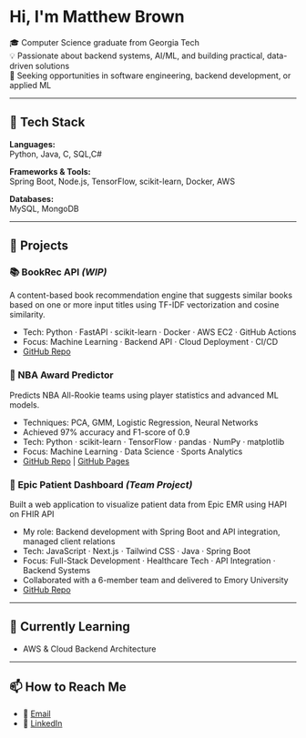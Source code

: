 # Hi, I'm Matthew Brown

🎓 Computer Science graduate from Georgia Tech  
💡 Passionate about backend systems, AI/ML, and building practical, data-driven solutions  
🚀 Seeking opportunities in software engineering, backend development, or applied ML

---

## 🧰 Tech Stack

**Languages:**  
Python, Java, C, SQL,C#

**Frameworks & Tools:**  
Spring Boot, Node.js, TensorFlow, scikit-learn, Docker, AWS  

**Databases:**  
MySQL, MongoDB  

---

## 💼 Projects

### 📚 BookRec API *(WIP)*
A content-based book recommendation engine that suggests similar books based on one or more input titles using TF-IDF vectorization and cosine similarity.
- Tech: Python · FastAPI · scikit-learn · Docker · AWS EC2 · GitHub Actions
- Focus: Machine Learning · Backend API · Cloud Deployment · CI/CD
- [GitHub Repo](https://github.com/Matthew4335/bookrec-api)

### 🏀 NBA Award Predictor  
Predicts NBA All-Rookie teams using player statistics and advanced ML models.  
- Techniques: PCA, GMM, Logistic Regression, Neural Networks  
- Achieved 97% accuracy and F1-score of 0.9
- Tech: Python · scikit-learn · TensorFlow · pandas · NumPy · matplotlib
- Focus: Machine Learning · Data Science · Sports Analytics
- [GitHub Repo](https://github.com/Matthew4335/NBAPredictorMLProject) | [GitHub Pages](https://matthew4335.github.io/NBAPredictorMLProject/)

### 🏥 Epic Patient Dashboard *(Team Project)*  
Built a web application to visualize patient data from Epic EMR using HAPI on FHIR API  
- My role: Backend development with Spring Boot and API integration, managed client relations
- Tech: JavaScript · Next.js · Tailwind CSS · Java · Spring Boot
- Focus: Full-Stack Development · Healthcare Tech · API Integration · Backend Systems  
- Collaborated with a 6-member team and delivered to Emory University
- [GitHub Repo](https://github.com/Matthew4335/EpicPatientDashboard)  

---

## 🌱 Currently Learning

- AWS & Cloud Backend Architecture   

---

## 📫 How to Reach Me

- 📧 [Email](mailto:matthew.brown4335@gmail.com) 
- 💼 [LinkedIn](https://linkedin.com/in/matthewbrown4335)  

